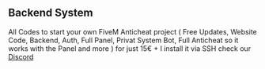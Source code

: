## Backend System
All Codes to start your own FiveM Anticheat project ( Free Updates, Website Code, Backend, Auth, Full Panel, Privat System Bot, Full Anticheat so it works with the Panel and more ) for just 15€ + I install it via SSH check our [Discord](https://discord.gg/mD2DYsCc5a)
